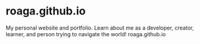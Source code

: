 # roaga.github.io
My personal website and portfolio.
Learn about me as a developer, creator, learner, and person trying to navigate the world!
roaga.github.io
